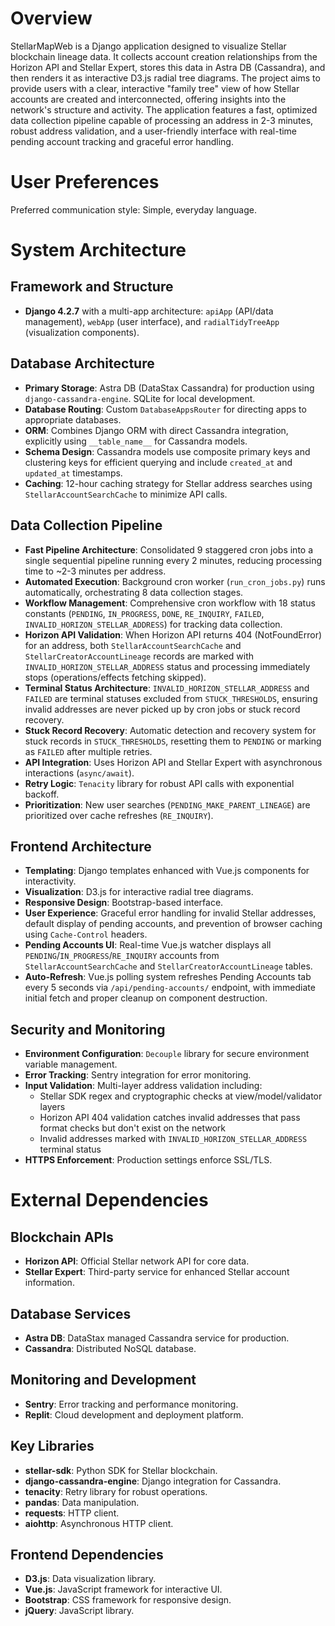# Overview

StellarMapWeb is a Django application designed to visualize Stellar blockchain lineage data. It collects account creation relationships from the Horizon API and Stellar Expert, stores this data in Astra DB (Cassandra), and then renders it as interactive D3.js radial tree diagrams. The project aims to provide users with a clear, interactive "family tree" view of how Stellar accounts are created and interconnected, offering insights into the network's structure and activity. The application features a fast, optimized data collection pipeline capable of processing an address in 2-3 minutes, robust address validation, and a user-friendly interface with real-time pending account tracking and graceful error handling.

# User Preferences

Preferred communication style: Simple, everyday language.

# System Architecture

## Framework and Structure
- **Django 4.2.7** with a multi-app architecture: `apiApp` (API/data management), `webApp` (user interface), and `radialTidyTreeApp` (visualization components).

## Database Architecture
- **Primary Storage**: Astra DB (DataStax Cassandra) for production using `django-cassandra-engine`. SQLite for local development.
- **Database Routing**: Custom `DatabaseAppsRouter` for directing apps to appropriate databases.
- **ORM**: Combines Django ORM with direct Cassandra integration, explicitly using `__table_name__` for Cassandra models.
- **Schema Design**: Cassandra models use composite primary keys and clustering keys for efficient querying and include `created_at` and `updated_at` timestamps.
- **Caching**: 12-hour caching strategy for Stellar address searches using `StellarAccountSearchCache` to minimize API calls.

## Data Collection Pipeline
- **Fast Pipeline Architecture**: Consolidated 9 staggered cron jobs into a single sequential pipeline running every 2 minutes, reducing processing time to ~2-3 minutes per address.
- **Automated Execution**: Background cron worker (`run_cron_jobs.py`) runs automatically, orchestrating 8 data collection stages.
- **Workflow Management**: Comprehensive cron workflow with 18 status constants (`PENDING`, `IN_PROGRESS`, `DONE`, `RE_INQUIRY`, `FAILED`, `INVALID_HORIZON_STELLAR_ADDRESS`) for tracking data collection.
- **Horizon API Validation**: When Horizon API returns 404 (NotFoundError) for an address, both `StellarAccountSearchCache` and `StellarCreatorAccountLineage` records are marked with `INVALID_HORIZON_STELLAR_ADDRESS` status and processing immediately stops (operations/effects fetching skipped).
- **Terminal Status Architecture**: `INVALID_HORIZON_STELLAR_ADDRESS` and `FAILED` are terminal statuses excluded from `STUCK_THRESHOLDS`, ensuring invalid addresses are never picked up by cron jobs or stuck record recovery.
- **Stuck Record Recovery**: Automatic detection and recovery system for stuck records in `STUCK_THRESHOLDS`, resetting them to `PENDING` or marking as `FAILED` after multiple retries.
- **API Integration**: Uses Horizon API and Stellar Expert with asynchronous interactions (`async/await`).
- **Retry Logic**: `Tenacity` library for robust API calls with exponential backoff.
- **Prioritization**: New user searches (`PENDING_MAKE_PARENT_LINEAGE`) are prioritized over cache refreshes (`RE_INQUIRY`).

## Frontend Architecture
- **Templating**: Django templates enhanced with Vue.js components for interactivity.
- **Visualization**: D3.js for interactive radial tree diagrams.
- **Responsive Design**: Bootstrap-based interface.
- **User Experience**: Graceful error handling for invalid Stellar addresses, default display of pending accounts, and prevention of browser caching using `Cache-Control` headers.
- **Pending Accounts UI**: Real-time Vue.js watcher displays all `PENDING`/`IN_PROGRESS`/`RE_INQUIRY` accounts from `StellarAccountSearchCache` and `StellarCreatorAccountLineage` tables.
- **Auto-Refresh**: Vue.js polling system refreshes Pending Accounts tab every 5 seconds via `/api/pending-accounts/` endpoint, with immediate initial fetch and proper cleanup on component destruction.

## Security and Monitoring
- **Environment Configuration**: `Decouple` library for secure environment variable management.
- **Error Tracking**: Sentry integration for error monitoring.
- **Input Validation**: Multi-layer address validation including:
  - Stellar SDK regex and cryptographic checks at view/model/validator layers
  - Horizon API 404 validation catches invalid addresses that pass format checks but don't exist on the network
  - Invalid addresses marked with `INVALID_HORIZON_STELLAR_ADDRESS` terminal status
- **HTTPS Enforcement**: Production settings enforce SSL/TLS.

# External Dependencies

## Blockchain APIs
- **Horizon API**: Official Stellar network API for core data.
- **Stellar Expert**: Third-party service for enhanced Stellar account information.

## Database Services
- **Astra DB**: DataStax managed Cassandra service for production.
- **Cassandra**: Distributed NoSQL database.

## Monitoring and Development
- **Sentry**: Error tracking and performance monitoring.
- **Replit**: Cloud development and deployment platform.

## Key Libraries
- **stellar-sdk**: Python SDK for Stellar blockchain.
- **django-cassandra-engine**: Django integration for Cassandra.
- **tenacity**: Retry library for robust operations.
- **pandas**: Data manipulation.
- **requests**: HTTP client.
- **aiohttp**: Asynchronous HTTP client.

## Frontend Dependencies
- **D3.js**: Data visualization library.
- **Vue.js**: JavaScript framework for interactive UI.
- **Bootstrap**: CSS framework for responsive design.
- **jQuery**: JavaScript library.